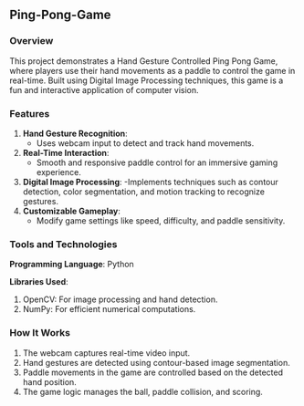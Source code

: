 ## Ping-Pong-Game 

### Overview
This project demonstrates a Hand Gesture Controlled Ping Pong Game, where players use their hand movements as a paddle to control the game in real-time. Built using Digital Image Processing techniques, this game is a fun and interactive application of computer vision.

### Features
1. **Hand Gesture Recognition**:
   - Uses webcam input to detect and track hand movements.
2. **Real-Time Interaction**:
   - Smooth and responsive paddle control for an immersive gaming experience.
3. **Digital Image Processing**:
   -Implements techniques such as contour detection, color segmentation, and motion tracking to recognize gestures.
4. **Customizable Gameplay**:
   - Modify game settings like speed, difficulty, and paddle sensitivity.

### Tools and Technologies
**Programming Language**: Python

**Libraries Used**:
1. OpenCV: For image processing and hand detection.
2. NumPy: For efficient numerical computations.

### How It Works
1. The webcam captures real-time video input.
2. Hand gestures are detected using contour-based image segmentation.
3. Paddle movements in the game are controlled based on the detected hand position.
4. The game logic manages the ball, paddle collision, and scoring.
